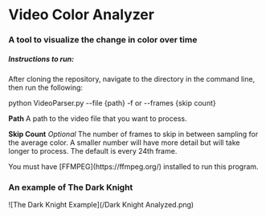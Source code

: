 # Video Color Analyzer
<h3> A tool to visualize the change in color over time </h3>

<h5>Instructions to run:</h5>

<p>After cloning the repository, navigate to the directory in the command line, then run the following:</p>
<p>python VideoParser.py --file {path} -f or --frames {skip count}</p>

<p><b>Path</b> A path to the video file that you want to process.</p>

<p><b>Skip Count</b> <i>Optional</i>  The number of frames to skip in between sampling for the average color.  A smaller number will have more detail but will take longer to process. The default is every 24th frame.</p> 

<p>You must have [FFMPEG](https://ffmpeg.org/) installed to run this program.</p>


<h3>An example of The Dark Knight</h3>
![The Dark Knight Example](/Dark Knight Analyzed.png)
